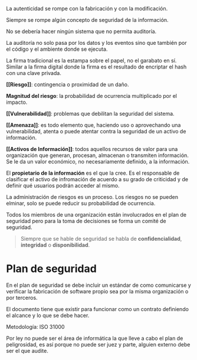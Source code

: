 La autenticidad se rompe con la fabricación y con la modificación.

Siempre se rompe algún concepto de seguridad de la información.

No se debería hacer ningún sistema que no permita auditoría.

La auditoría no solo pasa por los datos y los eventos sino que también por el código y el ambiente donde se ejecuta.

La firma tradicional es la estampa sobre el papel, no el garabato en sí. Similar a la firma digital donde la firma es el resultado de encriptar el hash con una clave privada.

**[[Riesgo]]**: contingencia o proximidad de un daño.

**Magnitud del riesgo**: la probabilidad de ocurrencia multiplicado por el impacto.

**[[Vulnerabilidad]]**: problemas que debilitan la seguridad del sistema. 

**[[Amenaza]]**: es todo elemento que, haciendo uso o aprovechando una vulnerabilidad, atenta o puede atentar contra la seguridad de un activo de información.

**[[Activos de Información]]**: todos aquellos recursos de valor para una organización que generan, procesan, almacenan o transmiten información. Se le da un valor económico, no necesariamente definido, a la información.

El **propietario de la información** es el que la cree. Es el responsable de clasificar el activo de infromación de acuerdo a su grado de criticidad y de definir qué usuarios podrán acceder al mismo.

La administración de riesgos es un proceso. Los riesgos no se pueden elminar, solo se puede reducir su probabilidad de ocurrencia.

Todos los miembros de una organización están involucrados en el plan de seguridad pero para la toma de decisiones se forma un comité de seguridad.

> Siempre que se hable de seguridad se habla de **confidencialidad**, **integridad** o **disponibilidad**.

# Plan de seguridad 
En el plan de seguridad se debe incluir un estándar de como comunicarse y verificar la fabricación de software propio sea por la misma organización o por terceros.

El documento tiene que existir para funcionar como un contrato definiendo el alcance y lo que se debe hacer.

Metodología: ISO 31000

Por ley no puede ser el área de informática la que lleve a cabo el plan de peligrosidad, es así porque no puede ser juez y parte, alguien externo debe ser el que audite.

